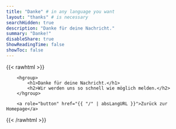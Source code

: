```yaml
---
title: "Danke" # in any language you want
layout: "thanks" # is necessary
searchHidden: true
description: "Danke für deine Nachricht."
summary: "Danke!"
disableShare: true
ShowReadingTime: false
showToc: false
---
```


{{< rawhtml >}}

        <hgroup>
            <h1>Danke für deine Nachricht.</h1>
            <h2>Wir werden uns so schnell wie möglich melden.</h2>
        </hgroup>
        
        <a role="button" href="{{ "/" | absLangURL }}">Zurück zur Homepage</a>

{{< /rawhtml >}}